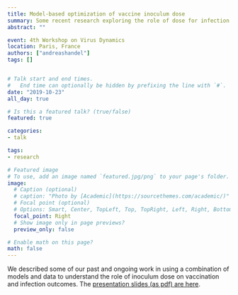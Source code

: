 ```yaml
---
title: Model-based optimization of vaccine inoculum dose
summary: Some recent research exploring the role of dose for infection and vaccination.
abstract: ""

event: 4th Workshop on Virus Dynamics
location: Paris, France
authors: ["andreashandel"]
tags: []


# Talk start and end times.
#   End time can optionally be hidden by prefixing the line with `#`.
date: "2019-10-23"
all_day: true

# Is this a featured talk? (true/false)
featured: true

categories:
- talk

tags:
- research

# Featured image
# To use, add an image named `featured.jpg/png` to your page's folder. 
image:
  # Caption (optional)
  # caption: "Photo by [Academic](https://sourcethemes.com/academic/)"
  # Focal point (optional)
  # Options: Smart, Center, TopLeft, Top, TopRight, Left, Right, BottomLeft, Bottom, BottomRight
  focal_point: Right
  # Show image only in page previews?
  preview_only: false

# Enable math on this page?
math: false
---
```


We described some of our past and ongoing work in using a combination of models and data to understand the role of inoculum dose on vaccination and infection outcomes. The [presentation slides (as pdf) are here](/presentations/2019_10_Paris_Slides.pdf).





